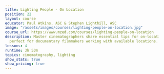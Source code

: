 ```yaml
---
title: Lighting People - On Location
position: 22
layout: course
educator: Paul Atkins, ASC & Stephen Lighthill, ASC
image: "/assets/images/courses/lighting-people-on-location.jpg"
course_url: https://www.mzed.com/courses/lighting-people-on-location
description: Master cinematographers share essential tips for on-location lighting,
  perfect for documentary filmmakers working with available locations.
lessons: 4
runtime: 3h 53m
topics: cinematography, lighting
show_stats: true
show_pricing: true
---
```


